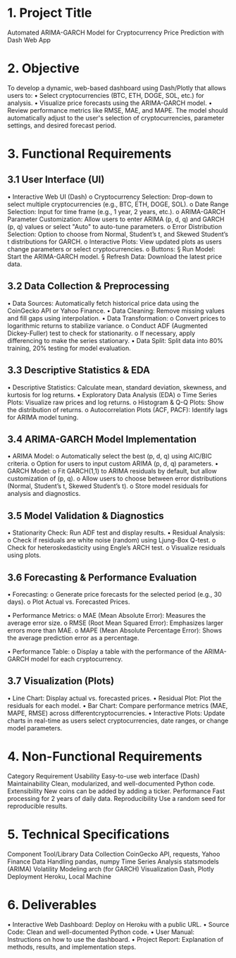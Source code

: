 # 1. Project Title

Automated ARIMA-GARCH Model for Cryptocurrency Price Prediction with Dash Web App

# 2. Objective

To develop a dynamic, web-based dashboard using Dash/Plotly that allows users to:
• Select cryptocurrencies (BTC, ETH, DOGE, SOL, etc.) for analysis.
• Visualize price forecasts using the ARIMA-GARCH model.
• Review performance metrics like RMSE, MAE, and MAPE.
The model should automatically adjust to the user's selection of cryptocurrencies, parameter settings, and desired forecast period.

# 3. Functional Requirements
## 3.1 User Interface (UI)

• Interactive Web UI (Dash)
o Cryptocurrency Selection: Drop-down to select multiple cryptocurrencies
(e.g., BTC, ETH, DOGE, SOL).
o Date Range Selection: Input for time frame (e.g., 1 year, 2 years, etc.).
o ARIMA-GARCH Parameter Customization: Allow users to enter ARIMA (p, d, q) and GARCH (p, q) values or select "Auto" to auto-tune parameters.
o Error Distribution Selection: Option to choose from Normal, Student’s t, and Skewed Student’s t distributions for GARCH.
o Interactive Plots: View updated plots as users change parameters or select cryptocurrencies.
o Buttons:
§ Run Model: Start the ARIMA-GARCH model.
§ Refresh Data: Download the latest price data.

## 3.2 Data Collection & Preprocessing

• Data Sources: Automatically fetch historical price data using the CoinGecko API or Yahoo Finance.
• Data Cleaning: Remove missing values and fill gaps using interpolation.
• Data Transformation:
o Convert prices to logarithmic returns to stabilize variance.
o Conduct ADF (Augmented Dickey-Fuller) test to check for stationarity.
o If necessary, apply differencing to make the series stationary.
• Data Split: Split data into 80% training, 20% testing for model evaluation.

## 3.3 Descriptive Statistics & EDA

• Descriptive Statistics: Calculate mean, standard deviation, skewness, and kurtosis for log returns.
• Exploratory Data Analysis (EDA)
o Time Series Plots: Visualize raw prices and log returns.
o Histogram & Q-Q Plots: Show the distribution of returns.
o Autocorrelation Plots (ACF, PACF): Identify lags for ARIMA model tuning.

## 3.4 ARIMA-GARCH Model Implementation

• ARIMA Model:
o Automatically select the best (p, d, q) using AIC/BIC criteria.
o Option for users to input custom ARIMA (p, d, q) parameters.
• GARCH Model:
o Fit GARCH(1,1) to ARIMA residuals by default, but allow customization of (p, q).
o Allow users to choose between error distributions (Normal, Student’s t, Skewed Student’s t).
o Store model residuals for analysis and diagnostics.

## 3.5 Model Validation & Diagnostics
• Stationarity Check: Run ADF test and display results.
• Residual Analysis:
o Check if residuals are white noise (random) using Ljung-Box Q-test.
o Check for heteroskedasticity using Engle’s ARCH test.
o Visualize residuals using plots.

## 3.6 Forecasting & Performance Evaluation

• Forecasting:
o Generate price forecasts for the selected period (e.g., 30 days).
o Plot Actual vs. Forecasted Prices.

• Performance Metrics:
o MAE (Mean Absolute Error): Measures the average error size.
o RMSE (Root Mean Squared Error): Emphasizes larger errors more than MAE.
o MAPE (Mean Absolute Percentage Error): Shows the average prediction error as a percentage.

• Performance Table:
o Display a table with the performance of the ARIMA-GARCH model for each
cryptocurrency.

## 3.7 Visualization (Plots)

• Line Chart: Display actual vs. forecasted prices.
• Residual Plot: Plot the residuals for each model.
• Bar Chart: Compare performance metrics (MAE, MAPE, RMSE) across differentcryptocurrencies.
• Interactive Plots: Update charts in real-time as users select cryptocurrencies, date
ranges, or change model parameters.

# 4. Non-Functional Requirements

Category Requirement
Usability Easy-to-use web interface (Dash)
Maintainability Clean, modularized, and well-documented Python code.
Extensibility New coins can be added by adding a ticker.
Performance Fast processing for 2 years of daily data.
Reproducibility Use a random seed for reproducible results.

# 5. Technical Specifications

Component Tool/Library
Data Collection CoinGecko API, requests, Yahoo Finance
Data Handling pandas, numpy
Time Series Analysis statsmodels (ARIMA)
Volatility Modeling arch (for GARCH)
Visualization Dash, Plotly
Deployment Heroku, Local Machine

# 6. Deliverables

• Interactive Web Dashboard: Deploy on Heroku with a public URL.
• Source Code: Clean and well-documented Python code.
• User Manual: Instructions on how to use the dashboard.
• Project Report: Explanation of methods, results, and implementation steps.
